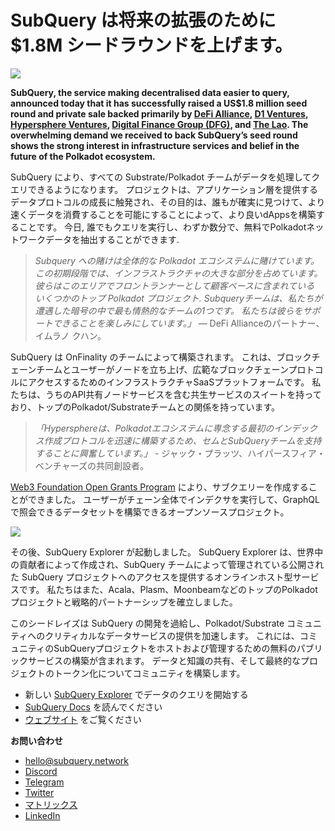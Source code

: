 # SubQuery は将来の拡張のために $1.8M シードラウンドを上げます。

![](https://miro.medium.com/max/1400/0*CrM8-LKRt3slWAsN)

**SubQuery, the service making decentralised data easier to query, announced today that it has successfully raised a US$1.8 million seed round and private sale backed primarily by [DeFi Alliance](https://defialliance.co/), [D1 Ventures](https://d1.ventures/), [Hypersphere Ventures](https://hypersphere.ventures/), [Digital Finance Group (DFG)](https://www.dfg.group/), and [The Lao](https://www.thelao.io/). The overwhelming demand we received to back SubQuery’s seed round shows the strong interest in infrastructure services and belief in the future of the Polkadot ecosystem.**

SubQuery により、すべての Substrate/Polkadot チームがデータを処理してクエリできるようになります。 プロジェクトは、アプリケーション層を提供するデータプロトコルの成長に触発され、その目的は、誰もが確実に見つけて、より速くデータを消費することを可能にすることによって、より良いdAppsを構築することです。 今日, 誰でもクエリを実行し、わずか数分で、無料でPolkadotネットワークデータを抽出することができます.

> _Subquery への賭けは全体的な Polkadot エコシステムに賭けています。この初期段階では、インフラストラクチャの大きな部分を占めています。 彼らはこのエリアでフロントランナーとして顧客ベースに含まれている いくつかのトップ Polkadot プロジェクト. Subqueryチームは、私たちが遭遇した暗号の中で最も情熱的なチームの1つです。 私たちは彼らをサポートできることを楽しみにしています。」_ — DeFi Allianceのパートナー、イムラノ クハン。

SubQuery は OnFinality のチームによって構築されます。 これは、ブロックチェーンチームとユーザーがノードを立ち上げ、広範なブロックチェーンプロトコルにアクセスするためのインフラストラクチャSaaSプラットフォームです。 私たちは、うちのAPI共有ノードサービスを含む共生サービスのスイートを持っており、トップのPolkadot/Substrateチームとの関係を持っています。

> _「Hypersphereは、Polkadotエコシステムに専念する最初のインデックス作成プロトコルを迅速に構築するため、セムとSubQueryチームを支持することに興奮しています。」_ - ジャック・プラッツ、ハイパースフィア・ベンチャーズの共同創設者。

[Web3 Foundation Open Grants Program](https://subquery.medium.com/subquery-delivers-its-open-source-sdk-following-a-web3-foundation-grant-20da26ae87f) により、サブクエリーを作成することができました。 ユーザーがチェーン全体でインデクサを実行して、GraphQL で照会できるデータセットを構築できるオープンソースプロジェクト。

![](https://miro.medium.com/max/1000/0*kjspGYRr_BtMk015)

その後、SubQuery Explorer が起動しました。 SubQuery Explorer は、世界中の貢献者によって作成され、SubQuery チームによって管理されている公開された SubQuery プロジェクトへのアクセスを提供するオンラインホスト型サービスです。 私たちはまた、Acala、Plasm、MoonbeamなどのトップのPolkadotプロジェクトと戦略的パートナーシップを確立しました。

このシードレイズは SubQuery の開発を過給し、Polkadot/Substrate コミュニティへのクリティカルなデータサービスの提供を加速します。 これには、コミュニティのSubQueryプロジェクトをホストおよび管理するための無料のパブリックサービスの構築が含まれます。 データと知識の共有、そして最終的なプロジェクトのトークン化についてコミュニティを構築します。

-   新しい [SubQuery Explorer](https://explorer.subquery.network/) でデータのクエリを開始する
-   [SubQuery Docs](https://doc.subquery.network/) を読んでください
-   [ウェブサイト](https://subquery.network/) をご覧ください

**お問い合わせ**

-   [hello@subquery.network](hello@subquery.network)
-   [Discord](https://discord.com/invite/78zg8aBSMG)
-   [Telegram](https://t.me/subquerynetwork)
-   [Twitter](https://twitter.com/subquerynetwork)
-   [マトリックス](https://matrix.to/#/#subquery:matrix.org)
-   [LinkedIn](https://www.linkedin.com/company/subQuery)